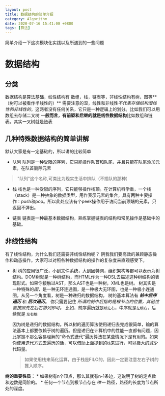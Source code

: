 ```yaml
---
layout: post
title: 数据结构的简单介绍
category: Algorithm
date: 2020-07-16 15:41:00 +0800
tags: [算法]
---
```

简单介绍一下这次模块化实践以及所遇到的一些问题

# 数据结构
## 分类
数据结构是算法基础，线性结构有 数组，栈，链表等，非线性结构有树，图等**（树可以被看作半线性的）**
需要注意的湿，线性和非线性*不代表存储结构湿线性和非线性的*，这两者没有任何关系，它只是一种逻辑上的划分。比如我们可以用数组去存储二叉树
**一般而言，有前驱和后继的就是线性数据结构**比如数组和链表。其实一叉树就是链表
## 几种特殊数据结构的简单讲解
默认大家是有一定基础的，所以讲的比较简单

+ 队列
    队列是一种受限的序列，它只能操作队首和队尾，并且只能在队尾添加元素，在队首删除元素
>"队列"这个名称,可类比为现实生活中排队（不插队的那种）

+ 栈
    栈也是一种受限的序列，它只能够操作栈顶。在计算机科学重，一个栈（stack）是一种抽象的数据类型，用作表示元素的集合，具有两种主要操作：push和pop。所以此处应该有个peek操作用于访问当前顶端的元素，只返回不弹出。
    
+ 链表
    链表是一种最基本数据结构，熟练掌握链表的结构和常见操作是基础中的基础。

## 非线性结构
有了线性结构，为什么我们还需要非线性结构呢？
阴我我们要高效的兼顾静态操作和动态操作。大家可以对照各种数据结构的操作的复杂度来直观感受下。

+ 树
    树的应用很广泛，小到文件系统，大到因特网，组织架构等都可以表示为树结构。DOM树就是一种树结构，而HTML作为一种DSL去描述这种树结构的表现形式。如果你接触过AST，那么AST也是一种树，XML也是树。
    树其实是一种特殊的*图*，是一种无环连通图，是一种极大无环图，也是一种极小连通图。从另一个角度看，树是一种递归的数据结构。
    树的基本算法有 ***前中后序遍历*** 和 ***层次遍历***。
    你只需要记住 *所谓的前中后指的是根节点的位置，其他位置按照先左后右排列即可。*
    比如，前序遍历就是`根左右`，中序就是`左根右`，后续就是 `左右根`
    
    因为树是递归的数据结构，所以树的遍历算法使用递归去完成很简单，输的算法基本上都要依赖于树的遍历。但是递归在计算机中的性能一直都有问题，因此掌握不那么容易理解的“命令式迭代”遍历算法在某些情况下是有用的。如果你使用迭代方式去遍历的话，可以借助上面提到的`栈`来进行，可以极大的减少代码量。
    >如果使用栈来简化运算，由于栈是FILO的，因此一定要注意左右子树的推入顺序。

**树的重要性质：**
    * 如果树有n个顶点，那么其就有n-1条边，这说明了树的定点数和边数是同阶的。
    * 任何一个节点到根节点存在 *唯一* 路径，路径的长度为节点所处的深度。
